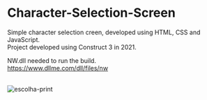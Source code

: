 # Character-Selection-Screen
Simple character selection creen, developed using HTML, CSS and JavaScript.<br>
Project developed using Construct 3 in 2021.<br>

NW.dll needed to run the build.<br>
https://www.dllme.com/dll/files/nw
<br><br>

![escolha-print](https://github.com/user-attachments/assets/d65bb51c-a142-44d7-8f97-94996c90d710)


